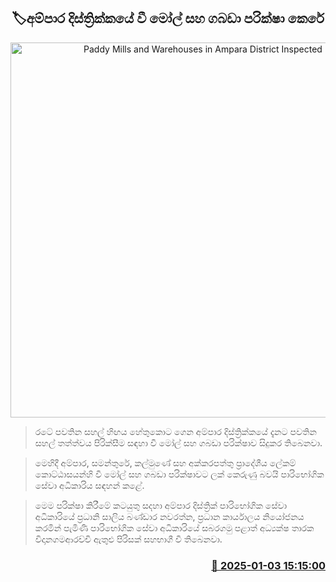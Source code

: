 <p align='center'><b><h2 align='center' title='Paddy Mills and Warehouses in Ampara District Inspected'>🏷අම්පාර දිස්ත්‍රික්කයේ වී මෝල් සහ ගබඩා පරික්ෂා කෙරේ</h2></b></p>
<p align='center'><img src='https://helakuru.sgp1.cdn.digitaloceanspaces.com/esana/images/lib/rice-fac.jpg' width='600' alt='Paddy Mills and Warehouses in Ampara District Inspected'></p>

> රටේ පවතින සහල් හිඟය හේතුකොට ගෙන අම්පාර දිස්ත්‍රික්කයේ දැනට පවතින සහල් තත්ත්වය පිරික්සීම සඳහා වී මෝල් සහ ගබඩා පරික්ෂාව සිදුකර තිබෙනවා.

> මෙහිදී අම්පාර, සමන්තුරේ, කල්මුණේ සහ අක්කරපත්තු ප්‍රාදේශීය ලේකම් කොට්ඨාසයන්හි වී මෝල් සහ ගබඩා පරික්ෂාවට ලක් කෙරුණු බවයි පාරිභෝගික සේවා අධිකාරිය සඳහන් කළේ.

> මෙම පරික්ෂා කිරීමේ කටයුතු සදහා අම්පාර දිස්ත්‍රික් පාරිභෝගික සේවා අධිකාරියේ ප්‍රධානි සාලිය බණ්ඩාර නවරත්න, ප්‍රධාන කාර්යාලය නියෝජනය කරමින් පැමිණි පාරිභෝගික සේවා අධිකාරියේ සබරගමු පළාත් අධ්‍යක්ෂ තාරක විදානගමආරච්චි ඇතුළු පිරිසක් සහභාගී වී තිබෙනවා.



<h3 align='right'><a href='https://www.helakuru.lk/esana/p/106299/'>📅 2025-01-03 15:15:00</a></h3>
